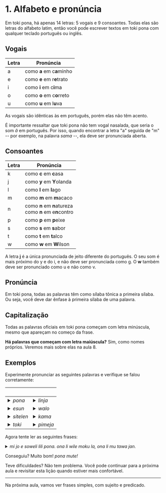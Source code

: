 # 1. Alfabeto e pronúncia

Em toki pona, há apenas 14 letras: 5 vogais e 9 consoantes. Todas elas são letras do alfabeto latim, então você pode escrever textos em toki pona com qualquer teclado português ou inglês.

## Vogais

Letra | Pronúncia
-|-
a | como **a** em c**a**minho
e | como **e** em r**e**trato
i | como **i** em c**i**ma
o | como **o** em c**o**rreto
u | como **u** em l**u**va

As vogais são idênticas às em português, porém elas não têm acento.

É importante ressaltar que toki pona não tem vogal nasalada, que seria o som _ã_ em português. Por isso, quando encontrar a letra "a" seguida de "m" -- por exemplo, na palavra _sama_ --, ela deve ser pronunciada aberta.

## Consoantes

Letra | Pronúncia
-|-
k | como **c** em **c**asa
j | como **y** em **Y**olanda
l | como **l** em **l**ago
m | como **m** em **m**acaco
n | como **n** em **n**atureza<br>como **n** em e**n**contro
p | como **p** em **p**eixe
s | como **s** em **s**abor
t | como **t** em **t**alco
w | como **w** em **W**ilson

A letra **j** é a única pronunciada de jeito diferente do português. O seu som é mais próximo do y e do i, e não deve ser pronunciada como g. O **w** também deve ser pronunciado como u e não como v.

## Pronúncia

Em toki pona, todas as palavras têm como sílaba tônica a primeira sílaba. Ou seja, você deve dar ênfase à primeira sílaba de uma palavra.

## Capitalização

Todas as palavras oficiais em toki pona começam com letra minúscula, mesmo que apareçam no começo da frase.

**Há palavras que começam com letra maiúscula?** Sim, como nomes próprios. Veremos mais sobre elas na aula 8.

## Exemplos

Experimente pronunciar as seguintes palavras e verifique se falou corretamente:

&nbsp; | &nbsp;
-|-
<details><summary>_pona_</summary><p>PÔ-na</p></details> | <details><summary>_linja_</summary><p>LÍN-ya</p></details>
<details><summary>_esun_</summary><p>Ê-ssun</p></details> | <details><summary>_walo_</summary><p>UÁ-lo</p></details>
<details><summary>_sitelen_</summary><p>SÍ-te-len</p></details> | <details><summary>_kama_</summary><p>KÁ-ma</p></details>
<details><summary>_toki_</summary><p>TÔ-ki</p></details> | <details><summary>_pimeja_</summary><p>PÍ-me-ya</p></details>

Agora tente ler as seguintes frases:

<details><summary><em>mi jo e soweli lili pona. ona li wile moku la, ona li mu tawa jan.</em></summary><p><p>MÍ YÔ Ê SÔ-ue-li LÍ-li. Ô-na LÍ UÍ-le MÔ-ku LÁ, Ô-na LÍ MÚ TÁ-ua IÁN.</p><p>Aliás, este texto quer dizer: "Eu tenho um bom gatinho. Quando ele está com fome, ele mia para as pessoas."</p></p></details>

Conseguiu? Muito bom! _pona mute!_

Teve dificuldades? Não tem problema. Você pode continuar para a próxima aula e revisitar esta lição quando estiver mais confortável.

---

Na próxima aula, vamos ver frases simples, com sujeito e predicado.
